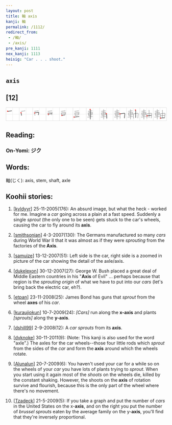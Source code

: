 ```yaml
---
layout: post
title: 軸 axis
kanji: 軸
permalink: /1112/
redirect_from:
 - /軸/
 - /axis/
pre_kanji: 1111
nex_kanji: 1113
heisig: "Car . . . shoot."
---
```


## `axis`

## [12]

<div class="stroke"><img src="../images/E8BBB8.png" /></div>

## Reading:

### On-Yomi: ジク

## Words:

軸(じく): axis, stem, shaft, axle

## Koohii stories:

1) [<a href="http://kanji.koohii.com/profile/kyldyyr">kyldyyr</a>] 25-11-2005(176): An absurd image, but what the heck - worked for me. Imagine a <em>car</em> going across a plain at a fast speed. Suddenly a single <em>sprout</em> (the only one to be seen) gets stuck to the car&#039;s wheels, causing the car to fly around its<strong> axis</strong>. 

2) [<a href="http://kanji.koohii.com/profile/smithsonian">smithsonian</a>] 4-3-2007(130): The Germans manufactured so many <em>cars</em> during World War II that it was almost as if they were <em>sprouting</em> from the factories of the<strong> Axis</strong>. 

3) [<a href="http://kanji.koohii.com/profile/samuize">samuize</a>] 13-12-2007(51): Left side is the car, right side is a zoomed in picture of the car showing the detail of the axle/axis. 

4) [<a href="http://kanji.koohii.com/profile/dukelexon">dukelexon</a>] 30-12-2007(27): George W. Bush placed a great deal of Middle Eastern countries in his &quot;<strong>Axis</strong> of Evil&quot; ... perhaps because that region is the <em>sprouting origin</em> of what we have to put into our <em>cars</em> (let&#039;s bring back the electric car, eh?). 

5) [<a href="http://kanji.koohii.com/profile/etpan">etpan</a>] 23-11-2008(25): James Bond has guns that <em>sprout</em> from the wheel <strong>axes</strong> of his <em>car</em>. 

6) [<a href="http://kanji.koohii.com/profile/kuraujiokun">kuraujiokun</a>] 10-7-2009(24): <em>[Cars]</em> run along the <strong>x-axis</strong> and plants <em>[sprouts]</em> along the <strong>y-axis</strong>. 

7) [<a href="http://kanji.koohii.com/profile/dshill99">dshill99</a>] 2-9-2008(12): A <em>car</em> <em>sprouts</em> from its<strong> axis</strong>. 

8) [<a href="http://kanji.koohii.com/profile/dvknoke">dvknoke</a>] 30-11-2011(9): (Note: This kanji is also used for the word &quot;axle&quot;.) The axles for the car wheels--those four little rods which <em>sprout</em> from the sides of the <em>car</em> and form the<strong> axis</strong> around which the wheels rotate. 

9) [<a href="http://kanji.koohii.com/profile/Alunalun">Alunalun</a>] 20-7-2009(6): You haven&#039;t used your car for a while so on the wheels of your <em>car</em> you have lots of plants trying to <em>sprout</em>. When you start using it again most of the <em>shoots</em> on the wheels die, killed by the constant shaking. However, the shoots on the<strong> axis</strong> of rotation survive and flourish, because this is the only part of the wheel where there&#039;s no movement. 

10) [<a href="http://kanji.koohii.com/profile/Tzadeck">Tzadeck</a>] 21-5-2009(5): If you take a graph and put the number of <em>cars</em> in the United States on the x-<strong>axis</strong>, and on the right you put the number of <em>brussel sprouts</em> eaten by the average family on the y-<strong>axis</strong>, you&#039;ll find that they&#039;re inversely proportional. 
